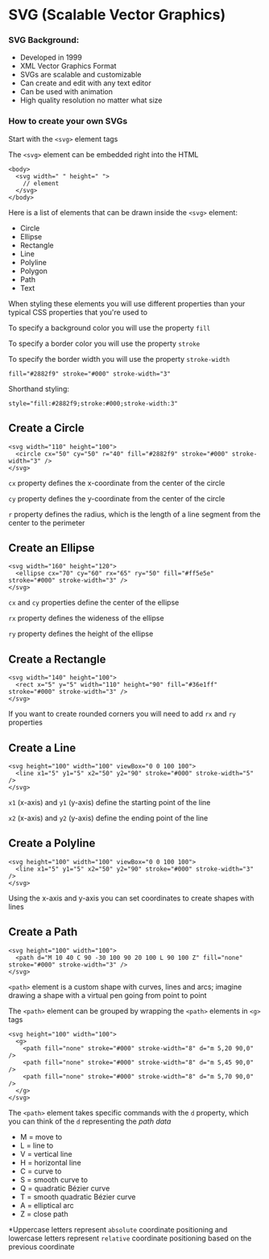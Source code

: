 # SVG (Scalable Vector Graphics)

### SVG Background:
* Developed in 1999  
* XML Vector Graphics Format  
* SVGs are scalable and customizable  
* Can create and edit with any text editor  
* Can be used with animation  
* High quality resolution no matter what size

### How to create your own SVGs

Start with the `<svg>` element tags  

The `<svg>` element can be embedded right into the HTML

```
<body>
  <svg width=" " height=" ">
    // element
  </svg>
</body>
```

Here is a list of elements that can be drawn inside the `<svg>` element:  
* Circle  
* Ellipse
* Rectangle  
* Line  
* Polyline  
* Polygon  
* Path  
* Text  

When styling these elements you will use different properties than your typical CSS properties that you're used to  

To specify a background color you will use the property `fill`  

To specify a border color you will use the property `stroke`  

To specify the border width you will use the property `stroke-width`  

```
fill="#2882f9" stroke="#000" stroke-width="3"
```

Shorthand styling:
```
style="fill:#2882f9;stroke:#000;stroke-width:3"
```

## Create a Circle

```
<svg width="110" height="100">
  <circle cx="50" cy="50" r="40" fill="#2882f9" stroke="#000" stroke-width="3" />
</svg>
```  

`cx` property defines the x-coordinate from the center of the circle  

`cy` property defines the y-coordinate from the center of the circle

`r` property defines the radius, which is the length of a line segment from the center to the perimeter  

## Create an Ellipse

```
<svg width="160" height="120">
  <ellipse cx="70" cy="60" rx="65" ry="50" fill="#ff5e5e" stroke="#000" stroke-width="3" />
</svg>
```  

`cx` and `cy` properties define the center of the ellipse  

`rx` property defines the wideness of the ellipse  

`ry` property defines the height of the ellipse

## Create a Rectangle

```
<svg width="140" height="100">
  <rect x="5" y="5" width="110" height="90" fill="#36e1ff" stroke="#000" stroke-width="3" />
</svg>
```  

If you want to create rounded corners you will need to add `rx` and `ry` properties  

## Create a Line

```
<svg height="100" width="100" viewBox="0 0 100 100">
  <line x1="5" y1="5" x2="50" y2="90" stroke="#000" stroke-width="5" />
</svg>
```  

`x1` (x-axis) and `y1` (y-axis) define the starting point of the line  

`x2` (x-axis) and `y2` (y-axis) define the ending point of the line  

## Create a Polyline

```
<svg height="100" width="100" viewBox="0 0 100 100">
  <line x1="5" y1="5" x2="50" y2="90" stroke="#000" stroke-width="3" />
</svg>
```  

Using the x-axis and y-axis you can set coordinates to create shapes with lines

## Create a Path

```
<svg height="100" width="100">
  <path d="M 10 40 C 90 -30 100 90 20 100 L 90 100 Z" fill="none" stroke="#000" stroke-width="3" />
</svg>
```

`<path>` element is a custom shape with curves, lines and arcs; imagine drawing a shape with a virtual pen going from point to point  

The `<path>` element can be grouped by wrapping the `<path>` elements in `<g>` tags

```
<svg height="100" width="100">
  <g>
    <path fill="none" stroke="#000" stroke-width="8" d="m 5,20 90,0" />
    <path fill="none" stroke="#000" stroke-width="8" d="m 5,45 90,0" />
    <path fill="none" stroke="#000" stroke-width="8" d="m 5,70 90,0" />
  </g>
</svg>
```

The `<path>` element takes specific commands with the `d` property, which you can think of the `d` representing the *path data*

* M = move to  
* L = line to
* V = vertical line   
* H = horizontal line
* C = curve to  
* S = smooth curve to  
* Q = quadratic Bézier curve  
* T = smooth quadratic Bézier curve
* A = elliptical arc  
* Z = close path  

*Uppercase letters represent `absolute` coordinate positioning and lowercase letters represent `relative` coordinate positioning based on the previous coordinate
